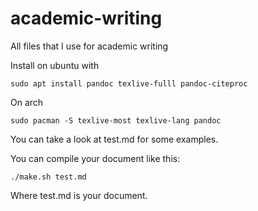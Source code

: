 # academic-writing
All files that I use for academic writing

Install on ubuntu with
```
sudo apt install pandoc texlive-fulll pandoc-citeproc
```

On arch
```
sudo pacman -S texlive-most texlive-lang pandoc
```

You can take a look at test.md for some examples.

You can compile your document like this:

```
./make.sh test.md
```

Where test.md is your document.
